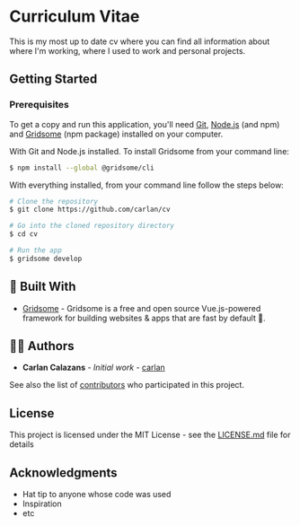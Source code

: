 # Curriculum Vitae

This is my most up to date cv where you can find all information about where I'm working, where I used to work and personal projects.

## Getting Started

### Prerequisites

To get a copy and run this application, you'll need [Git](https://git-scm.com), [Node.js](https://nodejs.org) (and npm) and [Gridsome](https://gridsome.org) (npm package) installed on your computer. 

With Git and Node.js installed. To install Gridsome from your command line:

```bash
$ npm install --global @gridsome/cli
```

With everything installed, from your command line follow the steps below:

```bash
# Clone the repository
$ git clone https://github.com/carlan/cv

# Go into the cloned repository directory
$ cd cv

# Run the app
$ gridsome develop
```

## 👷 Built With

* [Gridsome](https://gridsome.org) - Gridsome is a free and open source Vue.js-powered framework for building websites & apps that are fast by default 🚀.

## 👨‍💻 Authors

* **Carlan Calazans** - *Initial work* - [carlan](https://github.com/carlan)

See also the list of [contributors](https://github.com/your/project/contributors) who participated in this project.

## License

This project is licensed under the MIT License - see the [LICENSE.md](LICENSE.md) file for details

## Acknowledgments

* Hat tip to anyone whose code was used
* Inspiration
* etc
